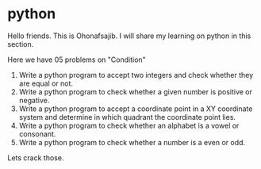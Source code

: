 # python

Hello friends. This is Ohonafsajib. I will share my learning on python in this section.

Here we have 05 problems on "Condition"

1. Write a python program to accept two integers and check whether they are equal or not.
2. Write a python program to check whether a given number is positive or negative.
3. Write a python program to accept a coordinate point in a XY coordinate system and determine in which quadrant the coordinate point lies.
4. Write a python program to check whether an alphabet is a vowel or consonant.
5. Write a python program to check whether a number is a even or odd.

Lets crack those. 
